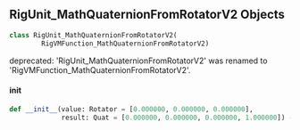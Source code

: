 ## RigUnit_MathQuaternionFromRotatorV2 Objects

```python
class RigUnit_MathQuaternionFromRotatorV2(
        RigVMFunction_MathQuaternionFromRotatorV2)
```

deprecated: 'RigUnit_MathQuaternionFromRotatorV2' was renamed to 'RigVMFunction_MathQuaternionFromRotatorV2'.

<a id="unreal.RigUnit_MathQuaternionFromRotatorV2.__init__"></a>

#### __init__

```python
def __init__(value: Rotator = [0.000000, 0.000000, 0.000000],
             result: Quat = [0.000000, 0.000000, 0.000000, 1.000000]) -> None
```

<a id="unreal.RigVMFunction_MathQuaternionFromTwoVectors"></a>